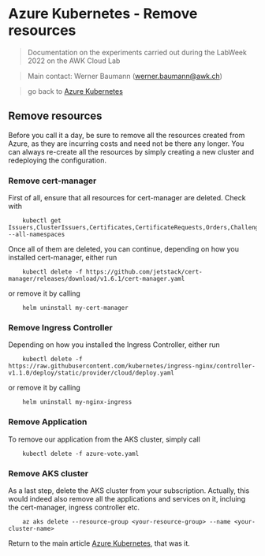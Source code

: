 # Azure Kubernetes - Remove resources

>Documentation on the experiments carried out during the LabWeek 2022 on the AWK Cloud Lab

>Main contact: Werner Baumann (werner.baumann@awk.ch)

> go back to [Azure Kubernetes](../README.md)

## Remove resources
Before you call it a day, be sure to remove all the resources created from Azure, as they are incurring costs and need not be there any longer. You can always re-create all the resources by simply creating a new cluster and redeploying the configuration.

### Remove cert-manager
First of all, ensure that all resources for cert-manager are deleted. Check with
```
    kubectl get Issuers,ClusterIssuers,Certificates,CertificateRequests,Orders,Challenges --all-namespaces
```
Once all of them are deleted, you can continue, depending on how you installed cert-manager, either run
```
    kubectl delete -f https://github.com/jetstack/cert-manager/releases/download/v1.6.1/cert-manager.yaml
```

or remove it by calling
```
    helm uninstall my-cert-manager
```

### Remove Ingress Controller
Depending on how you installed the Ingress Controller, either run
```
    kubectl delete -f https://raw.githubusercontent.com/kubernetes/ingress-nginx/controller-v1.1.0/deploy/static/provider/cloud/deploy.yaml
```

or remove it by calling
```
    helm uninstall my-nginx-ingress
```

### Remove Application
To remove our application from the AKS cluster, simply call
```
    kubectl delete -f azure-vote.yaml
```

### Remove AKS cluster
As a last step, delete the AKS cluster from your subscription. Actually, this would indeed also remove all the applications and services on it, incluing the cert-manager, ingress controller etc.

```
    az aks delete --resource-group <your-resource-group> --name <your-cluster-name>
```

Return to the main article [Azure Kubernetes](../README.md), that was it.
